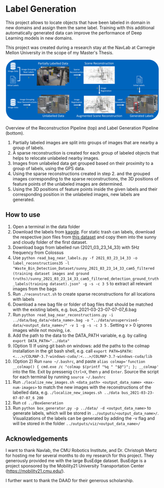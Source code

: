 # Label Generation

This project allows to locate objects that have been labeled in domain in new domains and assign them the same label. Training with this additional automatically generated data can improve the performance of Deep Learning models in new domains.

This project was created during a research stay at the NavLab at Carnegie Mellon University in the scope of my Master's Thesis. 

![Overview](images/overview.png)

Overview of the Reconstruction Pipeline (top) and Label Generation Pipeline
(bottom).
1. Partially labeled images are split into groups of images that are nearby a group of labels.
2. A sparse reconstruction is created for each group of labeled objects that helps to relocate
unlabeled nearby images.
3. Images from unlabeled data get grouped based on their proximity to a group of labels,
using the GPS data.
4. Using the sparse reconstructions created in step 2. and the grouped images corresponding
to the sparse reconstructions, the 3D positions of feature points of the unlabeled
images are determined.
5. Using the 3D positions of feature points inside the given labels and their corresponding
position in the unlabeled images, new labels are generated.

## How to use

1. Open a terminal in the data folder
2. Download the labels from [kaggle](https://www.kaggle.com/datasets/elirotondo/waste-bin-detection-dataset-riss-2021). For static trash can labels, download the respective json files from [this dataset](https://www.kaggle.com/datasets/3650f5a2004c51d9dc1833c7a4075951729c75e464eca0cc7253970cd15c8524) and copy them into the sunny and cloudy folder of the first dataset.
3. Download bags from labelled run (2021_03_23_14_33) with 5Hz frequency from Colossus
4. Use `python read_bag_near_labels.py -f 2021_03_23_14_33 -o label_reconstructions35 -l "Waste_Bin_Detection_Dataset/sunny_2021_03_23_14_33_cam5_filtered (training dataset images and ground truths)/sunny_2021_03_23_14_33_cam5_filtered_detection_ground_truth_labels(training dataset).json" -g -s -c 3 5` to extract all relevant images from the bags 
5. Run `./reconstruct.sh` to create sparse reconstructions for all locations with labels
6. Download a new bag file or folder of bag files that should be matched with the existing labels, e.g. bus_2021-03-23-07-07-07_6.bag
7. Run `python read_bag_near_reconstructions.py -i ../data/bag_data/<data_name>.bag -o "../data/unsupervised-data/<output_data_name>/" -v 1 -g -s -c 3 5` . Setting v > 0 ignores images while not moving, i.e. 
8. Add the path to the data to the DATA_PATH variable, e.g. by calling `export DATA_PATH="../data"`
9. (Option 1) If using git bash on windows: add the paths to the colmap installation in the git bash shell, e.g. call `export PATH=$PATH:<...>/COLMAP-3.7-windows-cuda/:<...>/COLMAP-3.7-windows-cuda/lib`
9. (Option 2) Run `nano ~/.bashrc`, and paste `alias colmap='function __colmap() { cmd.exe /c "colmap $(printf "%q " "$@")"; }; __colmap'` into the file. Exit by pressenig `Ctrl+X`, then `y` and `Enter`. Source the script for each terminal by running `source ~/.bashrc`
11. Run `./localize_new_images.sh <data_path> <output_data_name> <max-num-images>` to match the new images with the reconstructions of the labelled data, e.g. `./localize_new_images.sh ../data bus_2021-03-23-07-07-07_6 200`
12. Run `cd ../BoxGeneration`
13. Run `python box_generator.py -p ../data/ -d <output_data_name>` to generate labels, which will be stored in `../outputs/<output_data_name>/`. Visualizations of the labels can be generated by adding the -v flag and will be stored in the folder `../outputs/viz/<output_data_name>/`

## Acknowledgements
I want to thank Navlab, the CMU Robotics Institute, and Dr. Christoph Mertz for hosting me for several months to do my research for this project. They generously provided me with the large BusEdge dataset. BusEdge is a project sponsored by the Mobility21 University Transportation Center (https://mobility21.cmu.edu/).

I further want to thank the DAAD for their generous scholarship.
